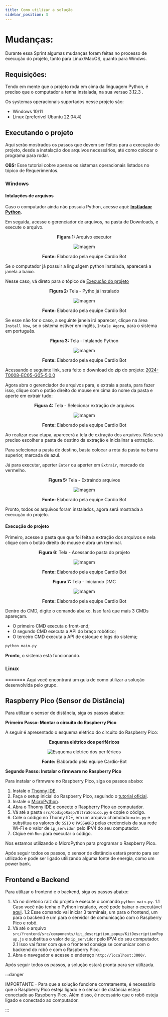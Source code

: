 ```yaml
---
title: Como utilizar a solução
sidebar_position: 3
---
```



# Mudanças:
Durante essa Sprint algumas mudanças foram feitas no processo de execução do projeto, tanto para Linux/MacOS, quanto para Windws.

## Requisições:
Tendo em mente que o projeto roda em cima da linguagem Python, é preciso que o computador a tenha instalada, na sua versao 3.12.3 .

Os systemas operacionais suportados nesse projeto são:
- Windows 10/11
- Linux (preferível Ubuntu 22.04.4)

## Executando o projeto 
Aqui serão mostrados os passos que devem ser feitos para a execução do projeto, desde a instalação dos arquivos necessários, até como colocar o programa para rodar.

**OBS:** Esse tutorial cobre apenas os sistemas operacionais listados no tópico de Requerimentos.

### Windows

#### Intalações de arquivos
Caso o computador ainda não possuia Python, acesse aqui: **[Instladaor Python](https://www.python.org/ftp/python/3.12.3/python-3.12.3-amd64.exe)**.

Em seguida, acesse o gerenciador de arquivos, na pasta de Downloads, e execute o arquivo.

<div align="center">

**Figura 1:** Arquivo executor

![imagem](../../../static/img/como-executar/arquivo-executor.png)

**Fonte:** Elaborado pela equipe Cardio Bot
</div>

Se o computador já possuir a linguágem python instalada, aparecerá a janela a baixo.

Nesse caso, vá direto para o tópico de [Execução do projeto](#execução-do-projeto)

<div align="center">

**Figura 2:** Tela -  Pytho já instalado

![imagem](../../../static/img/como-executar/python-baixado-anteriormente.png)

**Fonte:** Elaborado pela equipe Cardio Bot

</div> 


Se esse não for o caso, a seguinte janela irá aparecer, clique na área `Install Now`, se o sistema estiver em inglês, `Intale Agora`, para o sistema em português.

<div align="center">

**Figura 3:** Tela - Intalando Python

![imagem](../../../static/img/como-executar/instalador-python.png)

**Fonte:** Elaborado pela equipe Cardio Bot

</div> 

Acessando o seguinte link, será feito o download do zip do projeto: [2024-T0008-EC05-G05-5.0.0](https://github.com/Inteli-College/2024-T0008-EC05-G05/archive/refs/tags/v4.0.0.zip)

Agora abra o gerenciador de arquivos para, e extraia a pasta, para fazer isso, clique com o potão direito do mouse em cima do nome da pasta e aperte em extrair tudo:

<div align="center">

**Figura 4:** Tela - Selecionar extração de arquivos

![imagem](../../../static/img/como-executar/extraindo-arquivos.png)

**Fonte:** Elaborado pela equipe Cardio Bot

</div> 

Ao realizar essa etapa, aparecerá a tela de extração dos arquivos. Nela será preciso escolher a pasta de destino da extração e inicialinar a extração.

Para selecionar a pasta de destino, basta colocar a rota da pasta na barra superior, marcada de azul.

Já para executar, aperter `Enter` ou aperter em `Extrair`, marcado de vermelho.

<div align="center">

**Figura 5:** Tela - Extraindo arquivos

![imagem](../../../static/img/como-executar/executar-extracao-arquivos.png)

**Fonte:** Elaborado pela equipe Cardio Bot

</div> 


Pronto, todos os arquivos foram instalados, agora será mostrada a execução do projeto.


#### Execução do projeto

Primeiro, acesse a pasta que que foi feita a extração dos arquivos e nela clique com o botão direito do mouse e abra um terminal.

<div align="center">

**Figura 6:** Tela - Acessando pasta do projeto

![imagem](../../../static/img/como-executar/acessando-arquivos-projeto.png)

**Fonte:** Elaborado pela equipe Cardio Bot

</div> 

<div align="center">

**Figura 7:** Tela - Iniciando DMC

![imagem](../../../static/img/como-executar/iniciando-cmd.png)

**Fonte:** Elaborado pela equipe Cardio Bot

</div> 


Dentro do CMD, digite o comando abaixo. Isso fará que mais 3 CMDs apareçam. 

- O primeiro CMD executa o front-end;
- O segundo CMD executa a API do braço robótico;
- O terceiro CMD executa a API de estoque e logs do sistema;

```bash
python main.py
```

**Pronto**, o sistema está funcionando.


### Linux
=======
Aqui você encontrará um guia de como utilizar a solução desenvolvida pelo grupo.

## Raspberry Pico (Sensor de Distância)

Para utilizar o sensor de distância, siga os passos abaixo:

**Primeiro Passo: Montar o circuito do Raspberry Pico**

A seguir é apresentado o esquema elétrico do circuito do Raspberry Pico:

<div align="center"> 

**Esquema elétrico dos periféricos** 

![Esquema elétrico dos periféricos](/../static/img/esquema-circuito/circuito-elétrico.jpg)

**Fonte:** Elaborado pela equipe Cardio-Bot 

</div>

**Segundo Passo: Instalar o firmware no Raspberry Pico**

Para instalar o firmware no Raspberry Pico, siga os passos abaixo:

1. Instale o [Thonny IDE](https://thonny.org/).
2. Faça o setup inicial do Raspberry Pico, seguindo o [tutorial oficial](https://projects.raspberrypi.org/en/projects/getting-started-with-the-pico).
3. Instale o [MicroPython](https://micropython.org/download/rp2-pico/).
4. Abra o Thonny IDE e conecte o Raspberry Pico ao computador.
5. Vá até a pasta `src/CodigoRasp/UltraSonico.py` e copie o código.
6. Cole o código no Thonny IDE, em um arquivo chamdado `main.py` e substitua os valores de `SSID` e `PASSWORD` pelas credenciais da sua rede Wi-Fi e o valor de `ip_servidor` pelo IPV4 do seu computador.
7. Clqiue em `Run` para executar o código.

Nos estamos utilizando o MicroPython para programar o Raspberry Pico.

Após seguir todos os passos, o sensor de distância estará pronto para ser utilizado e pode ser ligado utilizando alguma fonte de energia, como um power bank.


## Frontend e Backend

Para utilizar o frontend e o backend, siga os passos abaixo:

1. Vá no diretorio raiz do projeto e execute o comando `python main.py`.
    1.1 Caso você não tenha o Python instalado, você pode baixar o executável [aqui](https://www.python.org/downloads/).
    1.2 Esse comando vai iniciar 3 terminais, um para o frontend, um para o backend e um para o servidor de comunicação com o Raspberry Pico e robô.
2. Vá até o arquivo `src/frontend/src/components/kit_description_popup/KitDescriptionPopup.js` e substitua o valor de `ip_servidor` pelo IPV4 do seu computador.
    2.1 Isso vai fazer com que o frontend consiga se comunicar com o backend do robô e com o Raspberry Pico.
3. Abra o navegador e acesse o endereço `http://localhost:3000/`.

Após seguir todos os passos, a solução estará pronta para ser utilizada.

:::danger

IMPORTANTE - Para que a solução funcione corretamente, é necessário que o Raspberry Pico esteja ligado e o sensor de distância esteja conectado ao Raspberry Pico. Além disso, é necessário que o robô esteja ligado e conectado ao computador.

:::


